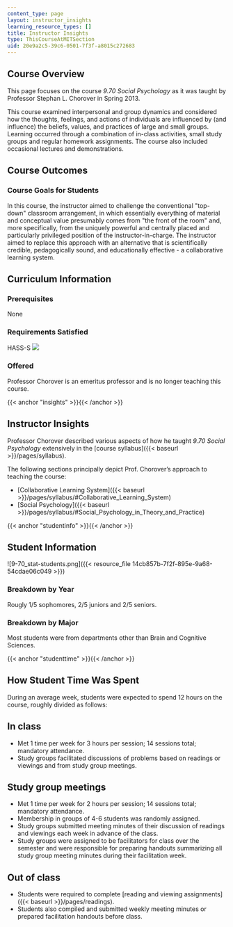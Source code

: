 ```yaml
---
content_type: page
layout: instructor_insights
learning_resource_types: []
title: Instructor Insights
type: ThisCourseAtMITSection
uid: 20e9a2c5-39c6-0501-7f3f-a8015c272683
---
```


Course Overview
---------------

This page focuses on the course _9.70 Social Psychology_ as it was taught by Professor Stephan L. Chorover in Spring 2013.

This course examined interpersonal and group dynamics and considered how the thoughts, feelings, and actions of individuals are influenced by (and influence) the beliefs, values, and practices of large and small groups. Learning occurred through a combination of in-class activities, small study groups and regular homework assignments. The course also included occasional lectures and demonstrations.

Course Outcomes
---------------

### Course Goals for Students

In this course, the instructor aimed to challenge the conventional "top-down" classroom arrangement, in which essentially everything of material and conceptual value presumably comes from "the front of the room" and, more specifically, from the uniquely powerful and centrally placed and particularly privileged position of the instructor-in-charge. The instructor aimed to replace this approach with an alternative that is scientifically credible, pedagogically sound, and educationally effective - a collaborative learning system.

Curriculum Information
----------------------

### Prerequisites

None

### Requirements Satisfied

HASS-S ![](/images/educator/icon-question-hass-s.png)

### Offered

Professor Chorover is an emeritus professor and is no longer teaching this course.

{{< anchor "insights" >}}{{< /anchor >}}

Instructor Insights
-------------------

Professor Chorover described various aspects of how he taught _9.70 Social Psychology_ extensively in the [course syllabus]({{< baseurl >}}/pages/syllabus).

The following sections principally depict Prof. Chorover’s approach to teaching the course:

*   [Collaborative Learning System]({{< baseurl >}}/pages/syllabus/#Collaborative_Learning_System)
*   [Social Psychology]({{< baseurl >}}/pages/syllabus/#Social_Psychology_in_Theory_and_Practice)

{{< anchor "studentinfo" >}}{{< /anchor >}}

Student Information
-------------------

![9-70_stat-students.png]({{< resource_file 14cb857b-7f2f-895e-9a68-54cdae06c049 >}})

### Breakdown by Year

Rougly 1/5 sophomores, 2/5 juniors and 2/5 seniors.

### Breakdown by Major

Most students were from departments other than Brain and Cognitive Sciences.

{{< anchor "studenttime" >}}{{< /anchor >}}

How Student Time Was Spent
--------------------------

During an average week, students were expected to spend 12 hours on the course, roughly divided as follows:

In class
--------

*   Met 1 time per week for 3 hours per session; 14 sessions total; mandatory attendance.
*   Study groups facilitated discussions of problems based on readings or viewings and from study group meetings.

Study group meetings
--------------------

*   Met 1 time per week for 2 hours per session; 14 sessions total; mandatory attendance.
*   Membership in groups of 4-6 students was randomly assigned.
*   Study groups submitted meeting minutes of their discussion of readings and viewings each week in advance of the class.
*   Study groups were assigned to be facilitators for class over the semester and were responsible for preparing handouts summarizing all study group meeting minutes during their facilitation week.

Out of class
------------

*   Students were required to complete [reading and viewing assignments]({{< baseurl >}}/pages/readings).
*   Students also compiled and submitted weekly meeting minutes or prepared facilitation handouts before class.